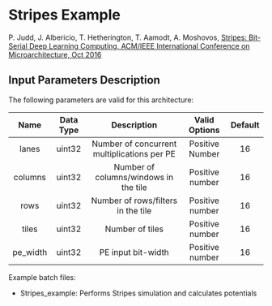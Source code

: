 # Stripes Example

P. Judd, J. Albericio, T. Hetherington, T. Aamodt, A. Moshovos, 
[Stripes: Bit-Serial Deep Learning Computing, ACM/IEEE International Conference on Microarchitecture, Oct 2016](https://www.ece.ubc.ca/~aamodt/publications/papers/stripes-final.pdf)

## Input Parameters Description   

The following parameters are valid for this architecture:

| Name | Data Type | Description | Valid Options | Default |
|:---:|:---:|:---:|:---:|:---:|
| lanes | uint32 | Number of concurrent multiplications per PE | Positive Number | 16 |
| columns | uint32 | Number of columns/windows in the tile | Positive number | 16 |
| rows | uint32 | Number of rows/filters in the tile | Positive number | 16 |
| tiles | uint32 | Number of tiles | Positive number | 16 |
| pe_width | uint32 | PE input bit-width | Positive number | 16 |

Example batch files:

*   Stripes_example: Performs Stripes simulation and calculates potentials 